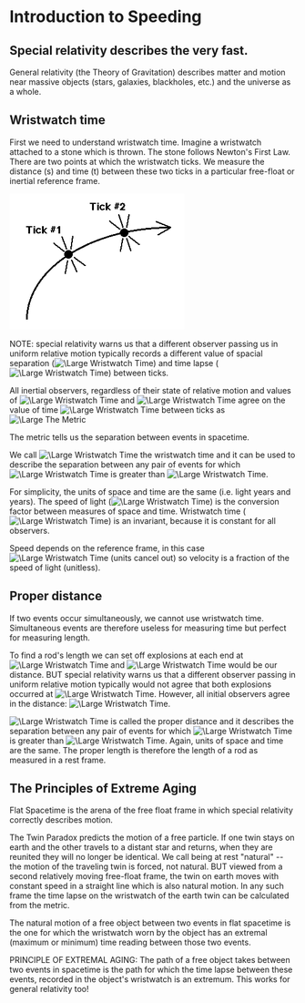 # Introduction to Speeding

## Special relativity describes the very fast.

General relativity (the Theory of Gravitation) describes matter and motion near massive objects (stars, galaxies, blackholes, etc.) and the universe as a whole.

## Wristwatch time
First we need to understand wristwatch time. Imagine a wristwatch attached to a stone which is thrown. The stone follows Newton's First Law. There are two points at which the wristwatch ticks. We measure the distance (s) and time (t) between these two ticks in a particular free-float or inertial reference frame.

![Wristwatch Time](WristwatchTime.gif)

NOTE: special relativity warns us that a different observer passing us in uniform relative motion typically records a different value of spacial separation (<img src="https://latex.codecogs.com/svg.latex?\Large&space;s" title="\Large Wristwatch Time" />) and time lapse (<img src="https://latex.codecogs.com/svg.latex?\Large&space;t" title="\Large Wristwatch Time" />) between ticks.

All inertial observers, regardless of their state of relative motion and values of <img src="https://latex.codecogs.com/svg.latex?\Large&space;s" title="\Large Wristwatch Time" /> and <img src="https://latex.codecogs.com/svg.latex?\Large&space;t" title="\Large Wristwatch Time" /> agree on the value of time <img src="https://latex.codecogs.com/svg.latex?\Large&space;\tau" title="\Large Wristwatch Time" /> between ticks as <img src="https://latex.codecogs.com/svg.latex?\Large&space;{\tau}^{2} = t^{2} - s^{2}" title="\Large The Metric" />

The metric tells us the separation between events in spacetime.

We call <img src="https://latex.codecogs.com/svg.latex?\Large&space;\tau" title="\Large Wristwatch Time" /> the wristwatch time and it can be used to describe the separation between any pair of events for which <img src="https://latex.codecogs.com/svg.latex?\Large&space;t" title="\Large Wristwatch Time" /> is greater than <img src="https://latex.codecogs.com/svg.latex?\Large&space;s" title="\Large Wristwatch Time" />.

For simplicity, the units of space and time are the same (i.e. light years and years). The speed of light (<img src="https://latex.codecogs.com/svg.latex?\Large&space;c" title="\Large Wristwatch Time" />) is the conversion factor between measures of space and time. Wristwatch time (<img src="https://latex.codecogs.com/svg.latex?\Large&space;\tau" title="\Large Wristwatch Time" />) is an invariant, because it is constant for all observers.

Speed depends on the reference frame, in this case <img src="https://latex.codecogs.com/svg.latex?\Large&space;v =\frac{s}{t}" title="\Large Wristwatch Time" /> (units cancel out) so velocity is a fraction of the speed of light (unitless).

## Proper distance
If two events occur simultaneously, we cannot use wristwatch time. Simultaneous events are therefore useless for measuring time but perfect for measuring length.

To find a rod's length we can set off explosions at each end at <img src="https://latex.codecogs.com/svg.latex?\Large&space;t = 0" title="\Large Wristwatch Time" /> and <img src="https://latex.codecogs.com/svg.latex?\Large&space;s" title="\Large Wristwatch Time" /> would be our distance. BUT special relativity warns us that a different observer passing in uniform relative motion typically would not agree that both explosions occurred at <img src="https://latex.codecogs.com/svg.latex?\Large&space;t=0" title="\Large Wristwatch Time" />. However, all initial observers agree in the distance: <img src="https://latex.codecogs.com/svg.latex?\Large&space;R^2 = s^2 - t^2" title="\Large Wristwatch Time" />.

<img src="https://latex.codecogs.com/svg.latex?\Large&space;R" title="\Large Wristwatch Time" /> is called the proper distance and it describes the separation between  any pair of events for which <img src="https://latex.codecogs.com/svg.latex?\Large&space;a" title="\Large Wristwatch Time" /> is greater than <img src="https://latex.codecogs.com/svg.latex?\Large&space;t" title="\Large Wristwatch Time" />. Again, units of space and time are the same. The proper length is therefore the length of a rod as measured in a rest frame.

## The Principles of Extreme Aging
Flat Spacetime is the arena of the free float frame in which special relativity correctly describes motion.

The Twin Paradox predicts the motion of a free particle. If one twin stays on earth and the other travels to a distant star and returns, when they are reunited they will no longer be identical. We call being at rest "natural" -- the motion of the traveling twin is forced, not natural. BUT viewed from a second relatively moving free-float frame, the twin on earth moves with constant speed in a straight line which is also natural motion. In any such frame the time lapse on the wristwatch of the earth twin can be calculated from the metric.

The natural motion of a free object between two events in flat spacetime is the one for which the wristwatch worn by the object has an extremal (maximum or minimum) time reading between those two events.

PRINCIPLE OF EXTREMAL AGING: The path of a free object takes between two events in spacetime is the path for which the time lapse between these events, recorded in the object's wristwatch is an extremum. This works for general relativity too!
